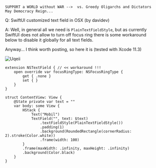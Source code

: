 ```
SUPPORT a WORLD without WAR -->  vs. Greedy Oligarchs and Dictators
May Democracy Reign... 
```

Q: SwiftUI customized text field in OSX (by davidev)

A: Well, in general all we need is `PlainTextFieldStyle`, but as currently 
SwiftUI does not allow to turn off focus ring there is some workaround below to disable it globally for all text fields. 

Anyway... I think worth posting, so here it is (tested with Xcode 11.3)

![Uqeii](https://user-images.githubusercontent.com/62171579/167285745-f614c8f2-4eea-48dc-88e1-c840f9310494.png)

    extension NSTextField { // << workaround !!!
        open override var focusRingType: NSFocusRingType {
            get { .none }
            set { }
        }
    }
    
    struct ContentView: View {
        @State private var text = ""
        var body: some View {
            HStack {
                Text("Mobil")
                TextField("", text: $text)
                    .textFieldStyle(PlainTextFieldStyle())
                    .padding(1)
                    .background(RoundedRectangle(cornerRadius: 2).stroke(Color.white))
                    .frame(width: 100)
            }
            .frame(maxWidth: .infinity, maxHeight: .infinity)
            .background(Color.black)
        }
    }
